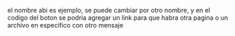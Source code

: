 el nombre abi es ejemplo, se puede cambiar por otro nombre, y en el codigo del boton se podria agregar un link para que habra otra pagina o un archivo en especifico con otro mensaje
